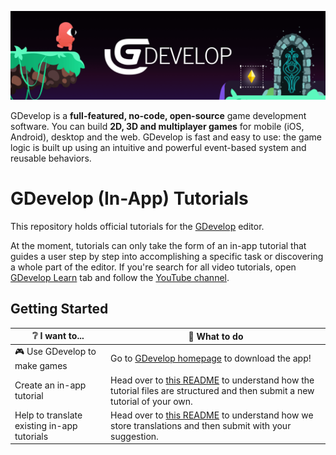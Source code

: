 ![GDevelop logo](https://raw.githubusercontent.com/4ian/GDevelop/master/newIDE/GDevelop%20banner.png 'GDevelop logo')

GDevelop is a **full-featured, no-code, open-source** game development software. You can build **2D, 3D and multiplayer games** for mobile (iOS, Android), desktop and the web. GDevelop is fast and easy to use: the game logic is built up using an intuitive and powerful event-based system and reusable behaviors.

# GDevelop (In-App) Tutorials

This repository holds official tutorials for the [GDevelop](https://gdevelop.io) editor.

At the moment, tutorials can only take the form of an in-app tutorial that guides a user step by step into accomplishing a specific task or discovering a whole part of the editor.
If you're search for all video tutorials, open [GDevelop Learn](https://editor.gdevelop.io/) tab and follow the [YouTube channel](https://www.youtube.com/@gdevelopapp).

## Getting Started

| ❔ I want to...                             | 🚀 What to do                                                                                                                                              |
| ------------------------------------------- | ---------------------------------------------------------------------------------------------------------------------------------------------------------- |
| 🎮 Use GDevelop to make games               | Go to [GDevelop homepage](https://gdevelop.io) to download the app!                                                                                        |
| Create an in-app tutorial                   | Head over to [this README](./docs/inAppTutorial/README.md) to understand how the tutorial files are structured and then submit a new tutorial of your own. |
| Help to translate existing in-app tutorials | Head over to [this README](./docs/inAppTutorial/README.md) to understand how we store translations and then submit with your suggestion.                   |
